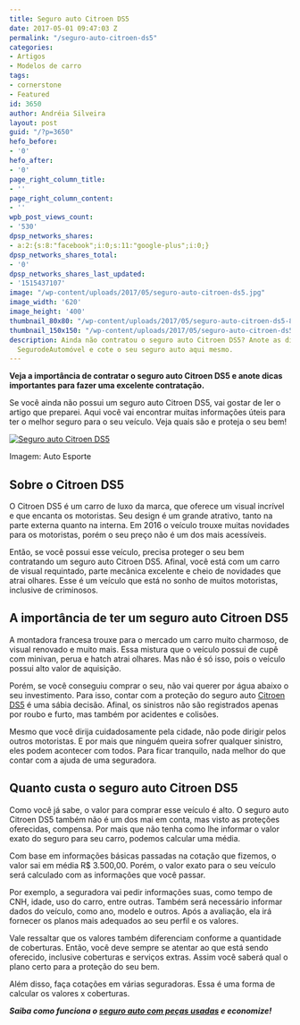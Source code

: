 ```yaml
---
title: Seguro auto Citroen DS5
date: 2017-05-01 09:47:03 Z
permalink: "/seguro-auto-citroen-ds5"
categories:
- Artigos
- Modelos de carro
tags:
- cornerstone
- Featured
id: 3650
author: Andréia Silveira
layout: post
guid: "/?p=3650"
hefo_before:
- '0'
hefo_after:
- '0'
page_right_column_title:
- ''
page_right_column_content:
- ''
wpb_post_views_count:
- '530'
dpsp_networks_shares:
- a:2:{s:8:"facebook";i:0;s:11:"google-plus";i:0;}
dpsp_networks_shares_total:
- '0'
dpsp_networks_shares_last_updated:
- '1515437107'
image: "/wp-content/uploads/2017/05/seguro-auto-citroen-ds5.jpg"
image_width: '620'
image_height: '400'
thumbnail_80x80: "/wp-content/uploads/2017/05/seguro-auto-citroen-ds5-80x80.jpg"
thumbnail_150x150: "/wp-content/uploads/2017/05/seguro-auto-citroen-ds5-150x150.jpg"
description: Ainda não contratou o seguro auto Citroen DS5? Anote as dicas do site
  SegurodeAutomóvel e cote o seu seguro auto aqui mesmo.
---
```


**Veja a importância de contratar o seguro auto Citroen DS5 e anote dicas importantes para fazer uma excelente contratação.**

Se você ainda não possui um seguro auto Citroen DS5, vai gostar de ler o artigo que preparei. Aqui você vai encontrar muitas informações úteis para ter o melhor seguro para o seu veículo. Veja quais são e proteja o seu bem!

<div id="attachment_3651" style="width: 630px" class="wp-caption aligncenter">
  <a href="/wp-content/uploads/2017/05/seguro-auto-citroen-ds5.jpg"><img class="wp-image-3651 size-full" title="Seguro auto Citroen DS5" src="/wp-content/uploads/2017/05/seguro-auto-citroen-ds5.jpg" alt="Seguro auto Citroen DS5" width="620" height="400" srcset="/wp-content/uploads/2017/05/seguro-auto-citroen-ds5.jpg 620w, /wp-content/uploads/2017/05/seguro-auto-citroen-ds5-250x161.jpg 250w, /wp-content/uploads/2017/05/seguro-auto-citroen-ds5-120x77.jpg 120w" sizes="(max-width: 620px) 100vw, 620px" /></a>
  
  <p class="wp-caption-text">
    Imagem: Auto Esporte
  </p>
</div>

## Sobre o Citroen DS5

O Citroen DS5 é um carro de luxo da marca, que oferece um visual incrível e que encanta os motoristas. Seu design é um grande atrativo, tanto na parte externa quanto na interna. Em 2016 o veículo trouxe muitas novidades para os motoristas, porém o seu preço não é um dos mais acessíveis.

Então, se você possui esse veículo, precisa proteger o seu bem contratando um seguro auto Citroen DS5. Afinal, você está com um carro de visual requintado, parte mecânica excelente e cheio de novidades que atrai olhares. Esse é um veículo que está no sonho de muitos motoristas, inclusive de criminosos.

## A importância de ter um seguro auto Citroen DS5

A montadora francesa trouxe para o mercado um carro muito charmoso, de visual renovado e muito mais. Essa mistura que o veículo possui de cupê com minivan, perua e hatch atrai olhares. Mas não é só isso, pois o veículo possui alto valor de aquisição.

Porém, se você conseguiu comprar o seu, não vai querer por água abaixo o seu investimento. Para isso, contar com a proteção do seguro auto <a href="https://www.webmotors.com.br/carros/estoque/citroen/ds5" target="_blank" rel="noopener noreferrer">Citroen DS5</a> é uma sábia decisão. Afinal, os sinistros não são registrados apenas por roubo e furto, mas também por acidentes e colisões.

Mesmo que você dirija cuidadosamente pela cidade, não pode dirigir pelos outros motoristas. E por mais que ninguém queira sofrer qualquer sinistro, eles podem acontecer com todos. Para ficar tranquilo, nada melhor do que contar com a ajuda de uma seguradora.

## Quanto custa o seguro auto Citroen DS5

Como você já sabe, o valor para comprar esse veículo é alto. O seguro auto Citroen DS5 também não é um dos mai em conta, mas visto as proteções oferecidas, compensa. Por mais que não tenha como lhe informar o valor exato do seguro para seu carro, podemos calcular uma média.

Com base em informações básicas passadas na cotação que fizemos, o valor sai em média R$ 3.500,00. Porém, o valor exato para o seu veículo será calculado com as informações que você passar.

Por exemplo, a seguradora vai pedir informações suas, como tempo de CNH, idade, uso do carro, entre outras. Também será necessário informar dados do veículo, como ano, modelo e outros. Após a avaliação, ela irá fornecer os planos mais adequados ao seu perfil e os valores.

Vale ressaltar que os valores também diferenciam conforme a quantidade de coberturas. Então, você deve sempre se atentar ao que está sendo oferecido, inclusive coberturas e serviços extras. Assim você saberá qual o plano certo para a proteção do seu bem.

Além disso, faça cotações em várias seguradoras. Essa é uma forma de calcular os valores x coberturas.

_**Saiba como funciona o <a href="/como-e-o-seguro-auto-com-pecas-usadas" target="_blank" rel="noopener noreferrer">seguro auto com peças usadas</a> e economize!**_